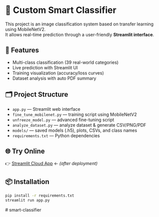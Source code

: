 # 🧠 Custom Smart Classifier

This project is an image classification system based on transfer learning using MobileNetV2.  
It allows real-time prediction through a user-friendly **Streamlit interface**.

## 🚀 Features

- Multi-class classification (39 real-world categories)
- Live prediction with Streamlit UI
- Training visualization (accuracy/loss curves)
- Dataset analysis with auto PDF summary

## 🗂️ Project Structure

- `app.py` — Streamlit web interface
- `fine_tune_mobilenet.py` — training script using MobileNetV2
- `unfreeze_model.py` — advanced fine-tuning script
- `analyze_dataset.py` — analyze dataset & generate CSV/PNG/PDF
- `models/` — saved models (.h5), plots, CSVs, and class names
- `requirements.txt` — Python dependencies

## 🌐 Try Online

👉 [Streamlit Cloud App](https://your-streamlit-link.streamlit.app) ← _(after deployment)_

## 📦 Installation

```bash
pip install -r requirements.txt
streamlit run app.py
```
#   s m a r t - c l a s s i f i e r  
 